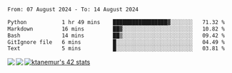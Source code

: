 <!--START_SECTION:waka-->

```txt
From: 07 August 2024 - To: 14 August 2024

Python           1 hr 49 mins    █████████████████▓░░░░░░░   71.32 %
Markdown         16 mins         ██▓░░░░░░░░░░░░░░░░░░░░░░   10.82 %
Bash             14 mins         ██▒░░░░░░░░░░░░░░░░░░░░░░   09.42 %
GitIgnore file   6 mins          █░░░░░░░░░░░░░░░░░░░░░░░░   04.49 %
Text             5 mins          █░░░░░░░░░░░░░░░░░░░░░░░░   03.81 %
```

<!--END_SECTION:waka-->
<a href="https://github.com/anuraghazra/github-readme-stats">
  <img align="left" src="https://github-readme-stats.vercel.app/api?username=Tanesan&count_private=true&show_icons=true" />
<img align="left" src="https://github-readme-stats.vercel.app/api/top-langs/?username=Tanesan" />
</a>

[![ktanemur's 42 stats](https://badge42.vercel.app/api/v2/cl1wslf6s002109l771rng2w8/stats?cursusId=21&coalitionId=62)](https://github.com/JaeSeoKim/badge42)
